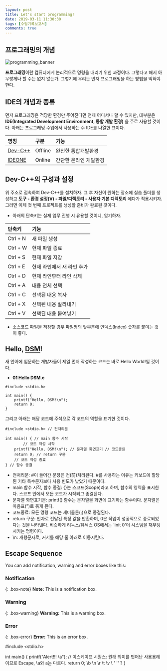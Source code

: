 ```yaml
---
layout: post
title: Let's start programming!
date: 2019-03-11 11:30:30
tags: [수업기록보고서]
comments: true
---
```


## 프로그래밍의 개념
![programming_banner](https://www.valuecoders.com/blog/wp-content/uploads/2017/09/11-Top-Programming-Trends-To-Look-For-In-20172.jpg)

**프로그래밍**이란 컴퓨터에게 논리적으로 명령을 내리기 위한 과정이다. 그렇다고 해서 아무렇게나 할 수는 없지 않는가. 그렇기에 우리는 먼저 프로그래밍을 하는 방법을 익혀야 한다.

## IDE의 개념과 종류
먼저 프로그래밍은 적당한 환경만 주어진다면 언제 어디서나 할 수 있지만, 대부분은 **IDE(Integrated Development Environment, 통합 개발 환경)** 을 주로 사용할 것이다. 아래는 프로그래밍 수업에서 사용하는 주 IDE를 나열한 표이다.

| 명칭 | 구분 | 기능 |
| :-- | :-- | :-- |
| [Dev-C++](https://sourceforge.net/projects/orwelldevcpp/) | Offline | 완전한 통합개발환경 |
| [IDEONE](https://ideone.com) | Online | 간단한 온라인 개발환경 |

## Dev-C++의 구성과 설정
위 주소로 접속하여 Dev-C++를 설치하자. 그 후 자신이 원하는 장소에 실습 폴더를 생성하고 **도구 - 환경 설정(V) - 파일/디렉토리 - 사용자 기본 디렉토리** 에다가 적용시키자. 그러면 이제 첫 번째 프로젝트를 생성할 준비가 완료된 것이다.

- 아래의 단축키는 실제 업무 진행 시 유용할 것이니, 암기하자.

| 단축키 | 기능 |
| :-- | :-- |
| Ctrl + N | 새 파일 생성 |
| Ctrl + W | 현재 파일 종료 |
| Ctrl + S | 현재 파일 저장 |
| Ctrl + E | 현재 라인에서 새 라인 추가 |
| Ctrl + D | 현재 라인부터 라인 삭제 |
| Ctrl + A | 내용 전체 선택 |
| Ctrl + C | 선택된 내용 복사 |
| Ctrl + X | 선택된 내용 잘라내기 |
| Ctrl + V | 선택된 내용 붙여넣기 |

- 소스코드 파일을 저장할 경우 파일명의 앞부분에 인덱스(Index) 숫자를 붙이는 것이 좋다.

## Hello, [DSM](https://dsmhs.djsch.kr)!
새 언어에 입문하는 개발자들이 제일 먼저 작성하는 코드는 바로 Hello World!일 것이다.

- **01 Hello DSM.c**
```
#include <stdio.h>

int main() {
	printf("Hello, DSM!\n");
	return 0;
}
```

그리고 아래는 해당 코드에 주석으로 각 코드의 역할을 표기한 것이다.

```
#include <stdio.h> // 전처리문

int main() { // main 함수 시작
    	// 코드 작성 시작
	printf("Hello, DSM!\n"); // 문자열 화면표기 // 코드종료
	return 0; // return 구문
	// 코드 작성 종료
} // 함수 종결
```

- 전처리문: #이 들어간 문장은 전(前)처리된다. #를 사용하는 이유는 키보드에 할당된 기타 특수문자보다 사용 빈도가 낮았기 때문이다.
- main 함수 시작, 함수 종결: {}는 스코프(Scope)라고 하며, 함수의 영역을 표시한다. 스코프 안에서 모든 코드가 시작되고 종결된다.
- 문자열 화면표기문: printf() 함수는 문자열을 화면에 표기하는 함수이다. 문자열은 따옴표(")로 묶게 된다.
- 코드종료: 모든 명령 코드는 세미콜론(;)으로 종결된다.
- return 구문: 인자로 전달된 특정 값을 반환하며, 0은 작업이 성공적으로 종료되었다는 것을 나타낸다. 비슷하게 리눅스/유닉스 OS에서는 'init 0'이 시스템을 재부팅시키는 명령이다.
- \n: 개행문자로, 커서를 해당 줄 아래로 이동시킨다.

## Escape Sequence
You can add notification, warning and error boxes like this:

### Notification

{: .box-note}
**Note:** This is a notification box.

### Warning

{: .box-warning}
**Warning:** This is a warning box.

### Error

{: .box-error}
**Error:** This is an error box.

#include <stdio.h>

int main() {
	printf("Alert!!! \a"); // 이스케이프 시퀀스: 원래 의미를 벗어난 사용용례이므로 Escape, \a와 a는 다르다. 
	return 0;
	\b \n \r \t \v \\ \' \'' \?
}

